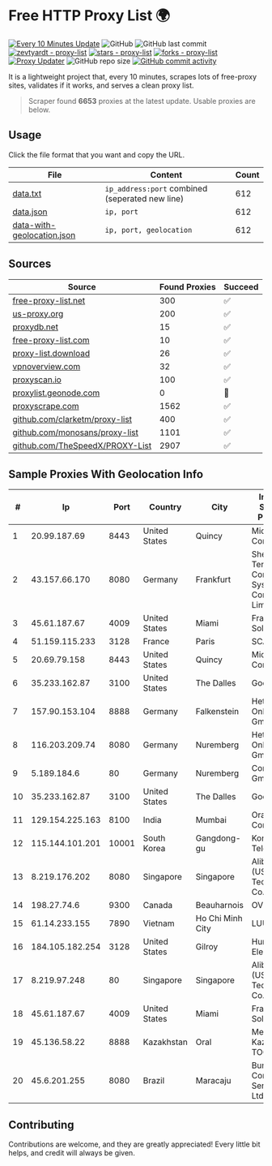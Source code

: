 
# Free HTTP Proxy List 🌍

[![Every 10 Minutes Update](https://github.com/mertguvencli/http-proxy-list/actions/workflows/main.yml/badge.svg?branch=main)](https://github.com/mertguvencli/http-proxy-list/actions/workflows/main.yml)
![GitHub](https://img.shields.io/github/license/mertguvencli/http-proxy-list)
![GitHub last commit](https://img.shields.io/github/last-commit/mertguvencli/http-proxy-list)
[![zevtyardt - proxy-list](https://img.shields.io/static/v1?label=zevtyardt&message=proxy-list&color=blue&logo=github)](https://github.com/zevtyardt/proxy-list "Go to GitHub repo")
[![stars - proxy-list](https://img.shields.io/github/stars/zevtyardt/proxy-list?style=social)](https://github.com/zevtyardt/proxy-list)
[![forks - proxy-list](https://img.shields.io/github/forks/zevtyardt/proxy-list?style=social)](https://github.com/zevtyardt/proxy-list)
[![Proxy Updater](https://github.com/zevtyardt/proxy-list/workflows/Proxy%20Updater/badge.svg)](https://github.com/zevtyardt/proxy-list/actions?query=workflow:"Proxy+Updater")
![GitHub repo size](https://img.shields.io/github/repo-size/zevtyardt/proxy-list)
[![GitHub commit activity](https://img.shields.io/github/commit-activity/m/zevtyardt/proxy-list?logo=commits)](https://github.com/zevtyardt/proxy-list/commits/main)

It is a lightweight project that, every 10 minutes, scrapes lots of free-proxy sites, validates if it works, and serves a clean proxy list.

> Scraper found **6653** proxies at the latest update. Usable proxies are below.

## Usage

Click the file format that you want and copy the URL.

|File|Content|Count|
|----|-------|-----|
|[data.txt](https://raw.githubusercontent.com/mertguvencli/http-proxy-list/main/proxy-list/data.txt)|`ip_address:port` combined (seperated new line)|612|
|[data.json](https://raw.githubusercontent.com/mertguvencli/http-proxy-list/main/proxy-list/data.json)|`ip, port`|612|
|[data-with-geolocation.json](https://raw.githubusercontent.com/mertguvencli/http-proxy-list/main/proxy-list/data-with-geolocation.json)|`ip, port, geolocation`|612|

## Sources

|Source|Found Proxies|Succeed|
|------|-------------|-------|
|[free-proxy-list.net](https://free-proxy-list.net)|300|✅|
|[us-proxy.org](https://www.us-proxy.org)|200|✅|
|[proxydb.net](http://proxydb.net)|15|✅|
|[free-proxy-list.com](https://free-proxy-list.com/?page=&port=&type%5B%5D=http&type%5B%5D=https&up_time=0&search=Search)|10|✅|
|[proxy-list.download](https://www.proxy-list.download/HTTP)|26|✅|
|[vpnoverview.com](https://vpnoverview.com/privacy/anonymous-browsing/free-proxy-servers)|32|✅|
|[proxyscan.io](https://www.proxyscan.io)|100|✅|
|[proxylist.geonode.com](https://proxylist.geonode.com/api/proxy-list?limit=300&page=1&sort_by=lastChecked&sort_type=desc&protocols=http,https)|0|🚫|
|[proxyscrape.com](https://api.proxyscrape.com/v2/?request=displayproxies&protocol=http&timeout=10000&country=all&ssl=all&anonymity=all)|1562|✅|
|[github.com/clarketm/proxy-list](https://raw.githubusercontent.com/clarketm/proxy-list/master/proxy-list-raw.txt)|400|✅|
|[github.com/monosans/proxy-list](https://raw.githubusercontent.com/monosans/proxy-list/main/proxies/http.txt)|1101|✅|
|[github.com/TheSpeedX/PROXY-List](https://raw.githubusercontent.com/TheSpeedX/PROXY-List/master/http.txt)|2907|✅|


## Sample Proxies With Geolocation Info

|#|Ip|Port|Country|City|Internet Service Provider|
|-|--|----|-------|----|-------------------------|
|1|20.99.187.69|8443|United States|Quincy|Microsoft Corporation|
|2|43.157.66.170|8080|Germany|Frankfurt|Shenzhen Tencent Computer Systems Company Limited|
|3|45.61.187.67|4009|United States|Miami|FranTech Solutions|
|4|51.159.115.233|3128|France|Paris|SCALEWAY|
|5|20.69.79.158|8443|United States|Quincy|Microsoft Corporation|
|6|35.233.162.87|3100|United States|The Dalles|Google LLC|
|7|157.90.153.104|8888|Germany|Falkenstein|Hetzner Online GmbH|
|8|116.203.209.74|8080|Germany|Nuremberg|Hetzner Online GmbH|
|9|5.189.184.6|80|Germany|Nuremberg|Contabo GmbH|
|10|35.233.162.87|3100|United States|The Dalles|Google LLC|
|11|129.154.225.163|8100|India|Mumbai|Oracle Corporation|
|12|115.144.101.201|10001|South Korea|Gangdong-gu|Korea Telecom|
|13|8.219.176.202|8080|Singapore|Singapore|Alibaba (US) Technology Co., Ltd.|
|14|198.27.74.6|9300|Canada|Beauharnois|OVH SAS|
|15|61.14.233.155|7890|Vietnam|Ho Chi Minh City|LUUTRUSO|
|16|184.105.182.254|3128|United States|Gilroy|Hurricane Electric LLC|
|17|8.219.97.248|80|Singapore|Singapore|Alibaba (US) Technology Co., Ltd.|
|18|45.61.187.67|4009|United States|Miami|FranTech Solutions|
|19|45.136.58.22|8888|Kazakhstan|Oral|Megahost Kazakhstan TOO|
|20|45.6.201.255|8080|Brazil|Maracaju|Burda Comercio e Serviços Ltda Me|



## Contributing

Contributions are welcome, and they are greatly appreciated! Every
little bit helps, and credit will always be given.

